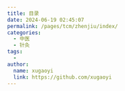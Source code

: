 ```yaml
---
title: 目录
date: 2024-06-19 02:45:07
permalink: /pages/tcm/zhenjiu/index/
categories:
  - 中医
  - 针灸
tags:
  - 
author: 
  name: xugaoyi
  link: https://github.com/xugaoyi
---
```

